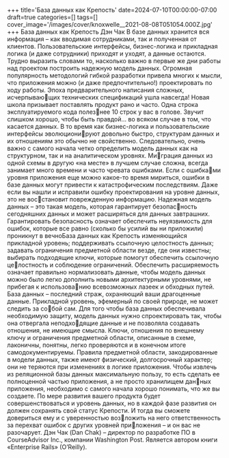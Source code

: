 +++
title='База данных как Крепость'
date=2024-07-10T00:00:00-07:00
draft=true
categories=[]
tags=[]
cover_image='/images/cover/knoxwelle__2021-08-08T051054.000Z.jpg'
+++
База данных как Крепость
Дэн Чак
В базе данных хранится вся информация – как вводимая сотрудниками, так
и полученная от клиентов. Пользовательские интерфейсы, бизнес-логика
и прикладная логика (и даже сотрудники) приходят и уходят, а данные
остаются. Трудно выразить словами то, насколько важно в первые же дни
работы над проектом построить надежную модель данных.
Огромная популярность методологий гибкой разработки привела многих
к мысли, что приложения можно (и даже предпочтительно!) проектировать
по ходу работы. Эпоха предварительного написания сложных, исчерпывающих технических спецификаций ушла навсегда! Новая школа призывает
поставлять продукт рано и часто. Одна строка эксплуатируемого кода полезнее 10 строк у вас в голове. Звучит слишком хорошо, чтобы быть правдой…
во всяком случае в том, что касается данных.
В то время как бизнес-логика и пользовательские интерфейсы эволюционируют довольно быстро, структурам данных и их отношениям это обычно не
свойственно. Следовательно, очень важно с самого начала четко определить
модель данных как на структурном, так и на аналитическом уровнях. Миграция данных из одной схемы в другую «на месте» в лучшем случае сложна,
всегда занимает много времени и часто чревата ошибками. Если с ошибками уровня приложения еще можно какое-то время мириться, ошибки в базе
данных могут привести к катастрофическим последствиям. Даже если вы
нашли и исправили ошибку проектирования на уровне данных, это не восстановит поврежденную информацию.
Надежная модель данных – это такая модель, которая гарантирует безопасность сегодняшних данных и может расширяться для данных завтрашних.
Гарантировать безопасность означает обеспечить неуязвимость для ошибок,
которые все равно (сколько бы усилий вы ни приложили) проникнут в вечноБаза данных как Крепость 
изменяющийся прикладной уровень; поддерживать ссылочную целостность
данных; задавать ограничения предметной области везде, где они известны;
выбирать подходящие ключи, которые помогут обеспечить ссылочную целостность и соблюдение ограничений. Обеспечить расширяемость означает
правильно нормализовать данные, чтобы модель данных можно было легко
дополнить новыми архитектурными уровнями, не прибегая к использованию всевозможных лазеек и обходных путей.
База данных – последний страж, охраняющий ваши драгоценные данные.
Прикладной уровень, эфемерный по своей природе, не может следить за собой сам. Для того чтобы база данных обеспечивала необходимую защиту,
модель данных нужно спроектировать так, чтобы она отвергала неподходящие данные и не позволяла создавать отношения, не имеющие смысла.
Ключи, отношения по внешнему ключу и ограничения предметной области,
описанные в схеме, лаконичны, понятны, легко проверяются и в конечном
итоге самодокументируемы. Правила предметной области, закодированные
в модели данных, также имеют физический, долгосрочный характер; они не
теряются при изменениях в логике приложения.
Чтобы извлечь из реляционной базы данных максимальную пользу, то есть
сделать ее полноценной частью приложения, а не просто хранилищем данных приложения, необходимо с самого начала хорошо понимать, что же
вы создаете. По мере развития вашего продукта будет совершенствоваться
и уровень данных, но в каждой фазе развития он должен сохранять свой
статус Крепости. И тогда вы сможете довериться ему и с уверенностью возложить на него ответственность за перехват ошибок с других уровней приложения – и он вас не разочарует.
Дэн Чак (Dan Chak) – директор по разработке ПО в CourseAdvisor Inc., 
компании Washington Post. Является автором книги «Enterprise Rails» 
(O’Reilly).